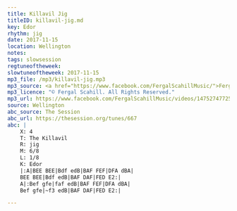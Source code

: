 ```yaml
---
title: Killavil Jig
titleID: killavil-jig.md
key: Edor
rhythm: jig
date: 2017-11-15
location: Wellington
notes:
tags: slowsession 
regtuneoftheweek:
slowtuneoftheweek: 2017-11-15
mp3_file: /mp3/killavil-jig.mp3
mp3_source: <a href="https://www.facebook.com/FergalScahillMusic/">Fergal Scahill</a>, member of <a href="http://www.webanjo3.com/">We Banjo 3</a>
mp3_licence: "© Fergal Scahill. All Rights Reserved."
mp3_url: https://www.facebook.com/FergalScahillMusic/videos/1475274772568853/
source: Wellington
abc_source: The Session
abc_url: https://thesession.org/tunes/667
abc: |
    X: 4
    T: The Killavil
    R: jig
    M: 6/8
    L: 1/8
    K: Edor
    |:A|BEE BEE|Bdf edB|BAF FEF|DFA dBA|
    BEE BEE|Bdf edB|BAF DAF|FED E2:|
    A|:Bef gfe|faf edB|BAF FEF|DFA dBA|
    Bef gfe|~f3 edB|BAF DAF|FED E2:|

---
```

